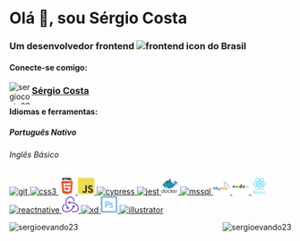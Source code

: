 <h1 align="left">Olá 👋, sou Sérgio Costa</h1>
<h3 align="left">Um desenvolvedor frontend <img src="https://img.icons8.com/cotton/2x/laptop-coding.png" alt="frontend icon" height="26" width="26"/> do Brasil</h3>

<h4 align="left">Conecte-se comigo: </h4>
<p align="left">
    <a href="https://linkedin.com/in/sergiocosta23" target="blank">
        <img align="left" src="https://img.icons8.com/nolan/344/linkedin-circled.png" alt="sergiocosta23" height="40" width="40" /> 
        <h3> Sérgio Costa</h3>
    </a>
</p>

<h4 align="left">Idiomas e ferramentas:</h4>
<h5> Português Nativo </h5>
<h6> Inglês Básico </h6>
<p align="left"> 
    <a href="https://git-scm.com/" target="_blank" rel="noreferrer"> 
        <img src="https://www.vectorlogo.zone/logos/git-scm/git-scm-icon.svg" alt="git" width="30" height="30"/> 
    </a> 
    <a href="https://www.w3schools.com/css/" target="_blank" rel="noreferrer"> 
        <img src="https://img.icons8.com/color/344/css3.png" alt="css3" width="30" height="30"/> 
    </a> 
    <a href="https://www.w3.org/html/" target ="_blank" rel="noreferrer"> 
        <img src="https://raw.githubusercontent.com/devicons/devicon/master/icons/html5/html5-original-wordmark.svg" alt="html5" lwidth="30" height="30"/>
    </a> 
    <a href="https://developer.mozilla.org/en-US/docs/Web/JavaScript" target="_blank" rel="noreferrer"> 
        <img src="https://raw.githubusercontent.com/devicons/devicon/master/icons/javascript/javascript-original.svg " alt="javascript" width="30" height="30"/> 
    </a> 
    <a href="https:// www.cypress.io" target="_blank" rel="noreferrer"> 
        <img src="https://raw.githubusercontent.com/simple-icons/simple-icons/6e46ec1fc23b60c8fd0d2f2ff46db82e16dbd75f/icons/cypress.svg" alt= "cypress" width="30" height="30"/> 
    </a> 
    <a href="https://jestjs.io" target="_blank" rel="noreferrer"> 
        <img src="https://www.vectorlogo.zone/logos/jestjsio/jestjsio-icon.svg" alt="jest" width="30" height="30"/> 
    </a> 
    <a href="https://www.docker.com/" target="_blank" rel="noreferrer">
        <img src="https://raw.githubusercontent.com/devicons/devicon/master/icons/docker/docker-original-wordmark.svg" alt="docker" width="30" height="30"/> 
    </a> 
    <a href="https://www.microsoft.com/en-us/sql-server" target="_blank" rel="noreferrer"> 
        <img src="https://www.svgrepo.com/show/303229/microsoft-sql-server-logo.svg" alt="mssql" width="30" height="30"/> 
    </a> 
    <a href="https://www.mysql.com/" target ="_blank" rel="noreferrer"> 
        <img src="https://raw.githubusercontent.com/devicons/devicon/master/icons/mysql/mysql-original-wordmark.svg" alt="mysql" width="30" height="30"/>
    </a> 
    <a href="https://nodejs.org" target="_blank" rel="noreferrer"> 
        <img src="https://raw.githubusercontent.com/devicons/devicon/master/icons/nodejs/nodejs-original-wordmark.svg" alt="nodejs" width="30" height="30"/> 
    </a> 
    <a href="https://reactjs.org/" target="_blank" rel="noreferrer"> 
        <img src="https://raw.githubusercontent.com/devicons/devicon/master/icons/react/react-original-wordmark.svg" alt="react" width="30" height="30"/> 
    </a> 
    <a href="https://reactnative.dev/" target="_blank" rel="noreferrer"> 
        <img src="https://reactnative.dev/img/header_logo.svg" alt="reactnative" width="30" height="30"/> 
    </a> 
    <a href="https://redux.js.org" target="_blank" rel="noreferrer"> 
        <img src="https://raw.githubusercontent.com/devicons/devicon/master/icons/redux/redux-original.svg" alt="redux" width="30" height="30"/> 
    </a> 
    <a href="https://www.adobe.com/products/xd.html" target="_blank" rel="noreferrer"> 
        <img src="https://cdn.worldvectorlogo.com/logos/adobe-xd.svg" alt="xd" width="30" height="30"/> 
    </a> 
    <a href="https://www.photoshop.com/en" target ="_blank" rel="noreferrer"> 
        <img src="https://raw.githubusercontent.com/devicons/devicon/master/icons/photoshop/photoshop-line.svg" alt="photoshop" width="30" height="30"/> 
    </a> 
    <a href="https://www.adobe.com/in/products/illustrator.html" target="_blank" rel="noreferrer"> 
        <img src="https://www.vectorlogo.zone/logos/adobe_illustrator/adobe_illustrator-icon.svg" alt="illustrator" width="30" height="30"/> 
    </a> 
</p>

<img align="left" src="https://github-readme-stats.vercel.app/api?username=sergioevando23&show_icons=true&locale=en" alt="sergioevando23" /> 

<img align="right" src="https://github-readme-stats.vercel.app/api/top-langs?username=sergioevando23&show_icons=true&locale=en&layout=compact" alt="sergioevando23" /> 
